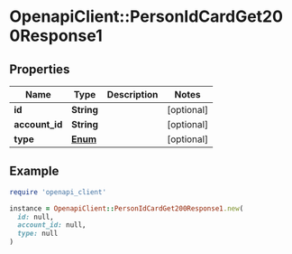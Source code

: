 # OpenapiClient::PersonIdCardGet200Response1

## Properties

| Name | Type | Description | Notes |
| ---- | ---- | ----------- | ----- |
| **id** | **String** |  | [optional] |
| **account_id** | **String** |  | [optional] |
| **type** | [**Enum**](Enum.md) |  | [optional] |

## Example

```ruby
require 'openapi_client'

instance = OpenapiClient::PersonIdCardGet200Response1.new(
  id: null,
  account_id: null,
  type: null
)
```

